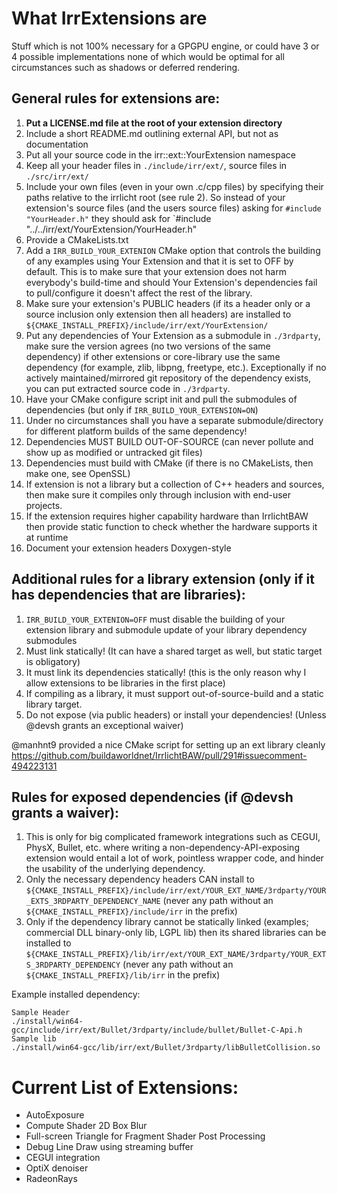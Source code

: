 # What IrrExtensions are

Stuff which is not 100% necessary for a GPGPU engine, or could have 3 or 4 possible implementations
none of which would be optimal for all circumstances such as shadows or deferred rendering.

## General rules for extensions are:
1) **Put a LICENSE.md file at the root of your extension directory**
2) Include a short README.md outlining external API, but not as documentation
3) Put all your source code in the irr::ext::YourExtension namespace
4) Keep all your header files in `./include/irr/ext/`, source files in `./src/irr/ext/`
5) Include your own files (even in your own .c/cpp files) by specifying their paths relative to the irrlicht root (see rule 2). So instead of your extension's source files (and the users source files) asking for `#include "YourHeader.h"` they should ask for `#include "../../irr/ext/YourExtension/YourHeader.h"
6) Provide a CMakeLists.txt
7) Add a `IRR_BUILD_YOUR_EXTENION` CMake option that controls the building of any examples using Your Extension and that it is set to OFF by default. This is to make sure that your extension does not harm everybody's build-time and should Your Extension's dependencies fail to pull/configure it doesn't affect the rest of the library.
8) Make sure your extension's PUBLIC headers (if its a header only or a source inclusion only extension then all headers) are installed to `${CMAKE_INSTALL_PREFIX}/include/irr/ext/YourExtension/`
9) Put any dependencies of Your Extension as a submodule in `./3rdparty`, make sure the version agrees (no two versions of the same dependency) if other extensions or core-library use the same dependency (for example, zlib, libpng, freetype, etc.). Exceptionally if no actively maintained/mirrored git repository of the dependency exists, you can put extracted source code in `./3rdparty`.
10) Have your CMake configure script init and pull the submodules of dependencies (but only if `IRR_BUILD_YOUR_EXTENSION=ON`)
11) Under no circumstances shall you have a separate submodule/directory for different platform builds of the same dependency!
12) Dependencies MUST BUILD OUT-OF-SOURCE (can never pollute and show up as modified or untracked git files)
13) Dependencies must build with CMake (if there is no CMakeLists, then make one, see OpenSSL)
14) If extension is not a library but a collection of C++ headers and sources, then make sure it compiles only through inclusion with end-user projects.
15) If the extension requires higher capability hardware than IrrlichtBAW then provide static function to check whether the hardware supports it at runtime
16) Document your extension headers Doxygen-style


## Additional rules for a library extension (only if it has dependencies that are libraries):
1) `IRR_BUILD_YOUR_EXTENION=OFF` must disable the building of your extension library and submodule update of your library dependency submodules
2) Must link statically! (It can have a shared target as well, but static target is obligatory)
3) It must link its dependencies statically! (this is the only reason why I allow extensions to be libraries in the first place)
4) If compiling as a library, it must support out-of-source-build and a static library target.
5) Do not expose (via public headers) or install your dependencies! (Unless @devsh grants an exceptional waiver)

@manhnt9 provided a nice CMake script for setting up an ext library cleanly https://github.com/buildaworldnet/IrrlichtBAW/pull/291#issuecomment-494223131


## Rules for exposed dependencies (if @devsh grants a waiver):
1) This is only for big complicated framework integrations such as CEGUI, PhysX, Bullet, etc. where writing a non-dependency-API-exposing extension would entail a lot of work, pointless wrapper code, and hinder the usability of the underlying dependency.
2) Only the necessary dependency headers CAN install to `${CMAKE_INSTALL_PREFIX}/include/irr/ext/YOUR_EXT_NAME/3rdparty/YOUR_EXTS_3RDPARTY_DEPENDENCY_NAME` (never any path without an `${CMAKE_INSTALL_PREFIX}/include/irr` in the prefix)
3) Only if the dependency library cannot be statically linked (examples; commercial DLL binary-only lib, LGPL lib) then its shared libraries can be installed to `${CMAKE_INSTALL_PREFIX}/lib/irr/ext/YOUR_EXT_NAME/3rdparty/YOUR_EXTS_3RDPARTY_DEPENDENCY` (never any path without an `${CMAKE_INSTALL_PREFIX}/lib/irr` in the prefix)

Example installed dependency:
```
Sample Header
./install/win64-gcc/include/irr/ext/Bullet/3rdparty/include/bullet/Bullet-C-Api.h
Sample lib
./install/win64-gcc/lib/irr/ext/Bullet/3rdparty/libBulletCollision.so
```


# Current List of Extensions:
+ AutoExposure
+ Compute Shader 2D Box Blur
+ Full-screen Triangle for Fragment Shader Post Processing
+ Debug Line Draw using streaming buffer
+ CEGUI integration
+ OptiX denoiser
+ RadeonRays